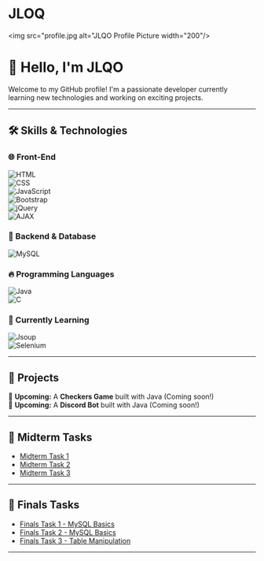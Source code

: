 # JLOQ
<img src="profile.jpg alt="JLQO Profile Picture width="200"/>
# 👋 Hello, I'm JLQO  

Welcome to my GitHub profile! I'm a passionate developer currently learning new technologies and working on exciting projects.  

---

## 🛠️ Skills & Technologies  
### 🌐 Front-End  
![HTML](https://img.shields.io/badge/-HTML5-E34F26?style=flat-square&logo=html5&logoColor=white)  
![CSS](https://img.shields.io/badge/-CSS3-1572B6?style=flat-square&logo=css3&logoColor=white)  
![JavaScript](https://img.shields.io/badge/-JavaScript-F7DF1E?style=flat-square&logo=javascript&logoColor=black)  
![Bootstrap](https://img.shields.io/badge/-Bootstrap-7952B3?style=flat-square&logo=bootstrap&logoColor=white)  
![jQuery](https://img.shields.io/badge/-jQuery-0769AD?style=flat-square&logo=jquery&logoColor=white)  
![AJAX](https://img.shields.io/badge/-AJAX-0078D7?style=flat-square&logo=windows-terminal&logoColor=white)  

### 💾 Backend & Database  
![MySQL](https://img.shields.io/badge/-MySQL-4479A1?style=flat-square&logo=mysql&logoColor=white)  

### 🔥 Programming Languages  
![Java](https://img.shields.io/badge/-Java-007396?style=flat-square&logo=java&logoColor=white)  
![C](https://img.shields.io/badge/-C-A8B9CC?style=flat-square&logo=c&logoColor=white)  

### 🚀 Currently Learning  
![Jsoup](https://img.shields.io/badge/-Jsoup-1572B6?style=flat-square&logo=java&logoColor=white)  
![Selenium](https://img.shields.io/badge/-Selenium-43B02A?style=flat-square&logo=selenium&logoColor=white)  

---

## 📌 Projects  
🚧 **Upcoming:** A **Checkers Game** built with Java (Coming soon!)  
🚧 **Upcoming:** A **Discord Bot** built with Java (Coming soon!)  

---

## 📌 Midterm Tasks
- [Midterm Task 1]()
- [Midterm Task 2](https://github.com/JLQO/JLOQ/tree/main/Midterms%20task%202)
- [Midterm Task 3]() 

---
## 📌 Finals Tasks
- [Finals Task 1 - MySQL Basics](https://github.com/JLQO/JLOQ/tree/main/Finals%20Task%201%20MYSQL%20Basics)
- [Finals Task 2 - MySQL Basics](https://github.com/JLQO/JLOQ/tree/main/Finals%20Task%202.%20Transforming%20ER%20into%20Relational%20Tables)
- [Finals Task 3 - Table Manipulation](https://github.com/JLQO/JLOQ/tree/main/Finals%20Task%203.%20Table%20Manipulation)

---
